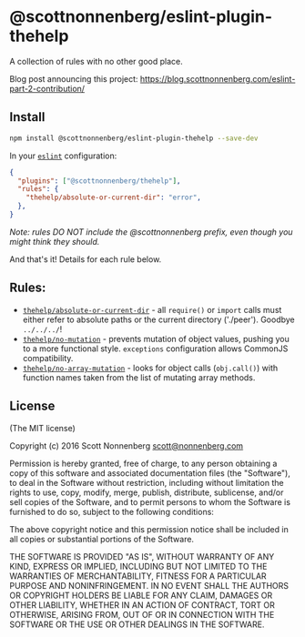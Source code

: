 # @scottnonnenberg/eslint-plugin-thehelp

A collection of rules with no other good place.

Blog post announcing this project: https://blog.scottnonnenberg.com/eslint-part-2-contribution/

## Install

```bash
npm install @scottnonnenberg/eslint-plugin-thehelp --save-dev
```

In your [`eslint`](http://eslint.org/) configuration:

```json
{
  "plugins": ["@scottnonnenberg/thehelp"],
  "rules": {
    "thehelp/absolute-or-current-dir": "error",
  },
}
```

_Note: rules DO NOT include the @scottnonnenberg prefix, even though you might think they should._

And that's it! Details for each rule below.

## Rules:

- [`thehelp/absolute-or-current-dir`](doc/absolute_or_current_dir.md) - all `require()` or `import` calls must either refer to absolute paths or the current directory ('./peer'). Goodbye `../../../`!
- [`thehelp/no-mutation`](doc/no_mutation.md) - prevents mutation of object values, pushing you to a more functional style. `exceptions` configuration allows CommonJS compatibility.
- [`thehelp/no-array-mutation`](doc/no_array_mutation.md) - looks for object calls (`obj.call()`) with function names taken from the list of mutating array methods.

## License

(The MIT license)

Copyright (c) 2016 Scott Nonnenberg <scott@nonnenberg.com>

Permission is hereby granted, free of charge, to any person obtaining a copy of this software and
associated documentation files (the "Software"), to deal in the Software without restriction,
including without limitation the rights to use, copy, modify, merge, publish, distribute,
sublicense, and/or sell copies of the Software, and to permit persons to whom the Software is
furnished to do so, subject to the following conditions:

The above copyright notice and this permission notice shall be included in all copies or
substantial portions of the Software.

THE SOFTWARE IS PROVIDED "AS IS", WITHOUT WARRANTY OF ANY KIND, EXPRESS OR IMPLIED, INCLUDING BUT
NOT LIMITED TO THE WARRANTIES OF MERCHANTABILITY, FITNESS FOR A PARTICULAR PURPOSE AND
NONINFRINGEMENT. IN NO EVENT SHALL THE AUTHORS OR COPYRIGHT HOLDERS BE LIABLE FOR ANY CLAIM,
DAMAGES OR OTHER LIABILITY, WHETHER IN AN ACTION OF CONTRACT, TORT OR OTHERWISE, ARISING FROM, OUT
OF OR IN CONNECTION WITH THE SOFTWARE OR THE USE OR OTHER DEALINGS IN THE SOFTWARE.
